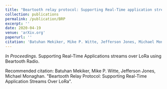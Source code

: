 ```yaml
---
title: "Beartooth relay protocol: Supporting Real-Time application streams over LoRa"
collection: publications
permalink: /publication/BRP
excerpt: ''
date: 2020-04-19
venue: 'arXiv.org'
paperurl: ''
citation: 'Batuhan Mekiker, Mike P. Witte, Jefferson Jones, Michael Monaghan (2020). &quot;Beartooth Relay Protocol: Supporting Real-Time Application Streams Over LoRa.&quot;'
---
```

<i> In Proceedings. </i>Supporting Real-Time Applications streams over LoRa using Beartooth Radio.

<!-- [Download paper here](http://academicpages.github.io/files/paper3.pdf) -->

Recommended citation: Batuhan Mekiker, Mike P. Witte, Jefferson Jones, Michael Monaghan. "Beartooth Relay Protocol: Supporting Real-Time Application Streams Over LoRa".
